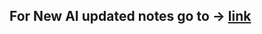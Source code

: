 ## For New AI updated notes go to -> [link](https://github.com/SANJAY-NT/VTU-7thSem-18thScheme-Textbooks/tree/main/Notes/AI_ML)
